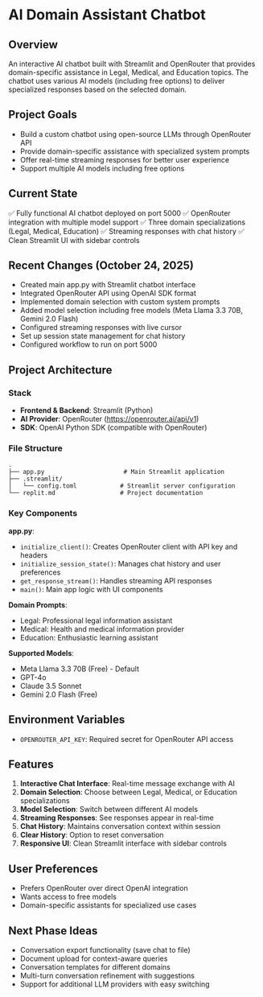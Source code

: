 # AI Domain Assistant Chatbot

## Overview
An interactive AI chatbot built with Streamlit and OpenRouter that provides domain-specific assistance in Legal, Medical, and Education topics. The chatbot uses various AI models (including free options) to deliver specialized responses based on the selected domain.

## Project Goals
- Build a custom chatbot using open-source LLMs through OpenRouter API
- Provide domain-specific assistance with specialized system prompts
- Offer real-time streaming responses for better user experience
- Support multiple AI models including free options

## Current State
✅ Fully functional AI chatbot deployed on port 5000
✅ OpenRouter integration with multiple model support
✅ Three domain specializations (Legal, Medical, Education)
✅ Streaming responses with chat history
✅ Clean Streamlit UI with sidebar controls

## Recent Changes (October 24, 2025)
- Created main app.py with Streamlit chatbot interface
- Integrated OpenRouter API using OpenAI SDK format
- Implemented domain selection with custom system prompts
- Added model selection including free models (Meta Llama 3.3 70B, Gemini 2.0 Flash)
- Configured streaming responses with live cursor
- Set up session state management for chat history
- Configured workflow to run on port 5000

## Project Architecture

### Stack
- **Frontend & Backend**: Streamlit (Python)
- **AI Provider**: OpenRouter (https://openrouter.ai/api/v1)
- **SDK**: OpenAI Python SDK (compatible with OpenRouter)

### File Structure
```
.
├── app.py                      # Main Streamlit application
├── .streamlit/
│   └── config.toml            # Streamlit server configuration
└── replit.md                  # Project documentation
```

### Key Components

**app.py**:
- `initialize_client()`: Creates OpenRouter client with API key and headers
- `initialize_session_state()`: Manages chat history and user preferences
- `get_response_stream()`: Handles streaming API responses
- `main()`: Main app logic with UI components

**Domain Prompts**:
- Legal: Professional legal information assistant
- Medical: Health and medical information provider
- Education: Enthusiastic learning assistant

**Supported Models**:
- Meta Llama 3.3 70B (Free) - Default
- GPT-4o
- Claude 3.5 Sonnet
- Gemini 2.0 Flash (Free)

## Environment Variables
- `OPENROUTER_API_KEY`: Required secret for OpenRouter API access

## Features
1. **Interactive Chat Interface**: Real-time message exchange with AI
2. **Domain Selection**: Choose between Legal, Medical, or Education specializations
3. **Model Selection**: Switch between different AI models
4. **Streaming Responses**: See responses appear in real-time
5. **Chat History**: Maintains conversation context within session
6. **Clear History**: Option to reset conversation
7. **Responsive UI**: Clean Streamlit interface with sidebar controls

## User Preferences
- Prefers OpenRouter over direct OpenAI integration
- Wants access to free models
- Domain-specific assistants for specialized use cases

## Next Phase Ideas
- Conversation export functionality (save chat to file)
- Document upload for context-aware queries
- Conversation templates for different domains
- Multi-turn conversation refinement with suggestions
- Support for additional LLM providers with easy switching
